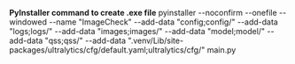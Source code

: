 **PyInstaller command to create .exe file**
pyinstaller --noconfirm --onefile --windowed --name "ImageCheck" --add-data "config;config/" --add-data "logs;logs/" --add-data "images;images/" --add-data "model;model/" --add-data "qss;qss/" --add-data ".venv/Lib/site-packages/ultralytics/cfg/default.yaml;ultralytics/cfg/" main.py

